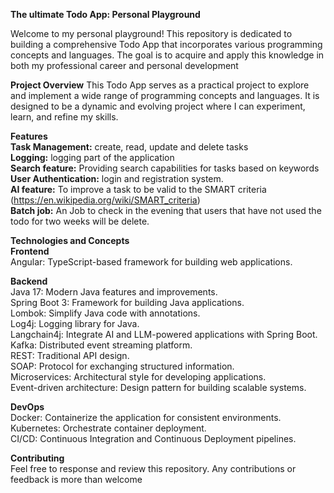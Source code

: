 **The ultimate Todo App: Personal Playground**

Welcome to my personal playground! This repository is dedicated to building a comprehensive Todo App that incorporates various programming concepts and languages. The goal is to acquire and apply this knowledge in both my professional career and personal development

**Project Overview**
This Todo App serves as a practical project to explore and implement a wide range of programming concepts and languages. It is designed to be a dynamic and evolving project where I can experiment, learn, and refine my skills.

**Features**  
**Task Management:** create, read, update and delete tasks  
**Logging:** logging part of the application   
**Search feature:** Providing search capabilities for tasks based on keywords  
**User Authentication:** login and registration system.  
**AI feature:** To improve a task to be valid to the SMART criteria (https://en.wikipedia.org/wiki/SMART_criteria)  
**Batch job:** An Job to check in the evening that users that have not used the todo for two weeks will be delete.   

**Technologies and Concepts**  
**Frontend**  
Angular: TypeScript-based framework for building web applications.   

**Backend**  
Java 17: Modern Java features and improvements.  
Spring Boot 3: Framework for building Java applications.  
Lombok: Simplify Java code with annotations.  
Log4j: Logging library for Java.  
Langchain4j: Integrate AI and LLM-powered applications with Spring Boot.  
Kafka: Distributed event streaming platform.  
REST: Traditional API design.    
SOAP: Protocol for exchanging structured information.  
Microservices: Architectural style for developing applications.  
Event-driven architecture: Design pattern for building scalable systems.  

**DevOps**  
Docker: Containerize the application for consistent environments.  
Kubernetes: Orchestrate container deployment.  
CI/CD: Continuous Integration and Continuous Deployment pipelines.  

**Contributing**  
Feel free to response and review this repository. Any contributions or feedback is more than welcome
